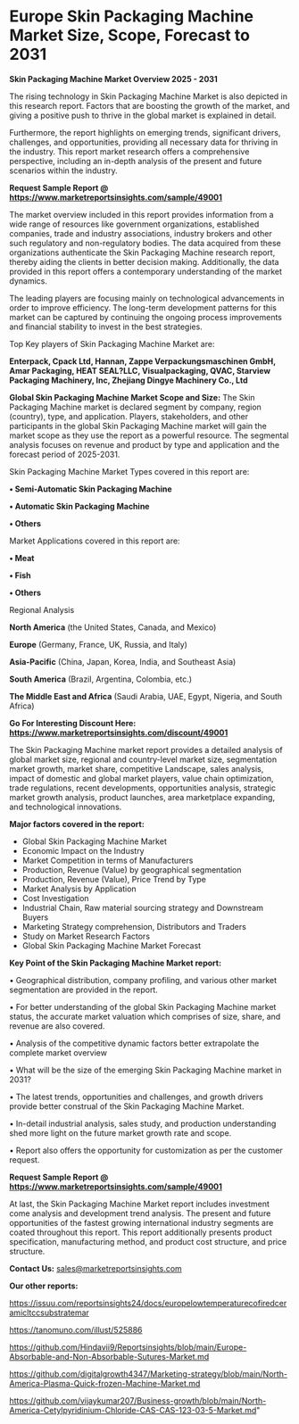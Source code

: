 # Europe Skin Packaging Machine Market Size, Scope, Forecast to 2031

<Strong> Skin Packaging Machine Market Overview 2025 - 2031</strong>

The rising technology in Skin Packaging Machine Market is also depicted in this research report. Factors that are boosting the growth of the market, and giving a positive push to thrive in the global market is explained in detail.

Furthermore, the report highlights on emerging trends, significant drivers, challenges, and opportunities, providing all necessary data for thriving in the industry. This report market research offers a comprehensive perspective, including an in-depth analysis of the present and future scenarios within the industry.

<strong>Request Sample Report @ <a href=https://www.marketreportsinsights.com/sample/49001>https://www.marketreportsinsights.com/sample/49001</a></strong>

The market overview included in this report provides information from a wide range of resources like government organizations, established companies, trade and industry associations, industry brokers and other such regulatory and non-regulatory bodies. The data acquired from these organizations authenticate the Skin Packaging Machine research report, thereby aiding the clients in better decision making. Additionally, the data provided in this report offers a contemporary understanding of the market dynamics.

The leading players are focusing mainly on technological advancements in order to improve efficiency. The long-term development patterns for this market can be captured by continuing the ongoing process improvements and financial stability to invest in the best strategies.

Top Key players of Skin Packaging Machine Market are:

<strong>Enterpack, Cpack Ltd, Hannan, Zappe Verpackungsmaschinen GmbH, Amar Packaging, HEAT SEAL?LLC, Visualpackaging, QVAC, Starview Packaging Machinery, Inc, Zhejiang Dingye Machinery Co., Ltd</strong>

<strong><b>Global Skin Packaging Machine Market Scope and Size:</b></strong>
The Skin Packaging Machine market is declared segment by company, region (country), type, and application. Players, stakeholders, and other participants in the global Skin Packaging Machine market will gain the market scope as they use the report as a powerful resource. The segmental analysis focuses on revenue and product by type and application and the forecast period of 2025-2031.

Skin Packaging Machine Market Types covered in this report are:

<strong>•  Semi-Automatic Skin Packaging Machine

•  Automatic Skin Packaging Machine

•  Others</strong>

Market Applications covered in this report are:

<strong>•  Meat

•  Fish

•  Others</strong> 

Regional Analysis

<strong>North America</strong> (the United States, Canada, and Mexico)

<strong>Europe</strong> (Germany, France, UK, Russia, and Italy)

<strong>Asia-Pacific</strong> (China, Japan, Korea, India, and Southeast Asia)

<strong>South America</strong> (Brazil, Argentina, Colombia, etc.)

<strong>The Middle East and Africa</strong> (Saudi Arabia, UAE, Egypt, Nigeria, and South Africa)

<strong>Go For Interesting Discount Here: <a href=https://www.marketreportsinsights.com/discount/49001>https://www.marketreportsinsights.com/discount/49001</a></strong>

The Skin Packaging Machine market report provides a detailed analysis of global market size, regional and country-level market size, segmentation market growth, market share, competitive Landscape, sales analysis, impact of domestic and global market players, value chain optimization, trade regulations, recent developments, opportunities analysis, strategic market growth analysis, product launches, area marketplace expanding, and technological innovations.

<strong><b>Major factors covered in the report:</b></strong>
<ul>
  <li>Global Skin Packaging Machine Market </li>
  <li>Economic Impact on the Industry</li>
  <li>Market Competition in terms of Manufacturers</li>
  <li>Production, Revenue (Value) by geographical segmentation</li>
  <li>Production, Revenue (Value), Price Trend by Type</li>
  <li>Market Analysis by Application</li>
  <li>Cost Investigation</li>
  <li>Industrial Chain, Raw material sourcing strategy and Downstream Buyers</li>
  <li>Marketing Strategy comprehension, Distributors and Traders</li>
  <li>Study on Market Research Factors</li>
  <li>Global Skin Packaging Machine Market Forecast</li>
</ul>

<strong><b>Key Point of the Skin Packaging Machine Market report:</b></strong>

• Geographical distribution, company profiling, and various other market segmentation are provided in the report.

• For better understanding of the global Skin Packaging Machine market status, the accurate market valuation which comprises of size, share, and revenue are also covered.

• Analysis of the competitive dynamic factors better extrapolate the complete market overview

• What will be the size of the emerging Skin Packaging Machine market in 2031?

• The latest trends, opportunities and challenges, and growth drivers provide better construal of the Skin Packaging Machine Market.

• In-detail industrial analysis, sales study, and production understanding shed more light on the future market growth rate and scope.

• Report also offers the opportunity for customization as per the customer request.

<strong>Request Sample Report @ <a href=https://www.marketreportsinsights.com/sample/49001>https://www.marketreportsinsights.com/sample/49001</a></strong>

At last, the Skin Packaging Machine Market report includes investment come analysis and development trend analysis. The present and future opportunities of the fastest growing international industry segments are coated throughout this report. This report additionally presents product specification, manufacturing method, and product cost structure, and price structure.

<strong>Contact Us:</strong>
sales@marketreportsinsights.com

<strong>Our other reports:</strong>

<a href=https://issuu.com/reportsinsights24/docs/europelowtemperaturecofiredceramicltccsubstratemar>https://issuu.com/reportsinsights24/docs/europelowtemperaturecofiredceramicltccsubstratemar</a>

<a href=https://tanomuno.com/illust/525886>https://tanomuno.com/illust/525886</a>

<a href=https://github.com/Hindavii9/Reportsinsights/blob/main/Europe-Absorbable-and-Non-Absorbable-Sutures-Market.md>https://github.com/Hindavii9/Reportsinsights/blob/main/Europe-Absorbable-and-Non-Absorbable-Sutures-Market.md</a>

<a href=https://github.com/digitalgrowth4347/Marketing-strategy/blob/main/North-America-Plasma-Quick-frozen-Machine-Market.md>https://github.com/digitalgrowth4347/Marketing-strategy/blob/main/North-America-Plasma-Quick-frozen-Machine-Market.md</a>

<a href=https://github.com/vijaykumar207/Business-growth/blob/main/North-America-Cetylpyridinium-Chloride-CAS-CAS-123-03-5-Market.md>https://github.com/vijaykumar207/Business-growth/blob/main/North-America-Cetylpyridinium-Chloride-CAS-CAS-123-03-5-Market.md</a>"
